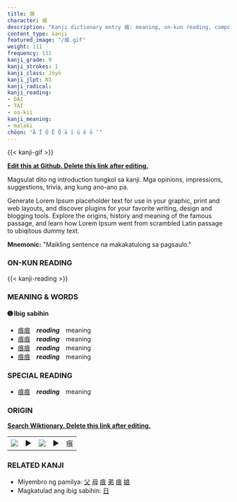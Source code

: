 ```yaml
---
title: 痕
character: 痕
description: "Kanji dictionary entry 痕: meaning, on-kun reading, compounds, origin, related kanji"
content_type: kanji
featured_image: "/痕.gif"
weight: 111
frequency: 111
kanji_grade: 9
kanji_strokes: 1
kanji_class: Jōyō
kanji_jlpt: N1
kanji_radical: 
kanji_reading: 
- DAI
- TAI
- oo-kii
kanji_meaning:
- malaki
chōon: "Ā Ī Ū Ē Ō ā ī ū ē ō ’"
---
```

[//]: # (Don't edit the line below. Kanji animated GIF code is automatically generated.)
{{< kanji-gif >}}

[//]: # (Edit below this line.)

**[Edit this at Github. Delete this link after editing.](https://github.com/tim0g/tim/tree/main/content/kanji/痕/index.md)**

Magsulat dito ng introduction tungkol sa kanji. Mga opinions, impressions, suggestions, trivia, ang kung ano-ano pa.

Generate Lorem Ipsum placeholder text for use in your graphic, print and web layouts, and discover plugins for your favorite writing, design and blogging tools. Explore the origins, history and meaning of the famous passage, and learn how Lorem Ipsum went from scrambled Latin passage to ubiqitous dummy text.
 
**Mnemonic:** "Maikling sentence na makakatulong sa pagsaulo."

### ON-KUN READING

[//]: # (Don't edit the line below. ON-KUN READING code is automatically generated.)
{{< kanji-reading >}}

### MEANING & WORDS

#### ➊ **Ibig sabihin**
  - [痕](../痕)[痕](../痕)　***reading***　meaning
  - [痕](../痕)[痕](../痕)　***reading***　meaning
  - [痕](../痕)[痕](../痕)　***reading***　meaning
  - [痕](../痕)[痕](../痕)　***reading***　meaning

### SPECIAL READING
  - [痕](../痕)[痕](../痕)　***reading***　meaning

### ORIGIN

**[Search Wiktionary. Delete this link after editing.](https://wiktionary.org/wiki/痕)**
<table class="kanji-table"><tr><td>
<img src="60px-痕-bronze.svg.png">
</td><td>▶</td><td>
<img src="60px-痕-oracle.svg.png">
</td><td>▶</td>
<td class="kanji-origin">痕</td>
</tr></table>

### RELATED KANJI
- Miyembro ng pamilya: [父](../父) [母](../母) [痕](../痕) [弟](../弟) [痕](../痕) [娘](../娘)
- Magkatulad ang ibig sabihin: [日](../日)
